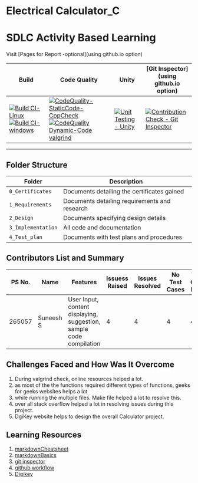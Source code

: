 # Electrical Calculator_C

# SDLC Activity Based Learning

Visit [Pages for Report -optional](using github.io option)

Build | Code Quality | Unity | [Git Inspector](using github.io option)
------|----------|-------|--------------
[![Build CI-Linux](https://github.com/Suneesh-S/M1_Electrical_Calculator/actions/workflows/c-cpp.yml/badge.svg)](https://github.com/Suneesh-S/M1_Electrical_Calculator/actions/workflows/c-cpp.yml) [![Build CI-windows](https://github.com/Suneesh-S/M1_Electrical_Calculator/actions/workflows/c-cpp-windows.yml/badge.svg)](https://github.com/Suneesh-S/M1_Electrical_Calculator/actions/workflows/c-cpp-windows.yml) | [![CodeQuality-StaticCode-CppCheck](https://github.com/Suneesh-S/M1_Electrical_Calculator/actions/workflows/cpp-check.yml/badge.svg)](https://github.com/Suneesh-S/M1_Electrical_Calculator/actions/workflows/cpp-check.yml) [![CodeQuality Dynamic-Code valgrind](https://github.com/Suneesh-S/M1_Electrical_Calculator/actions/workflows/c-dynamic.yml/badge.svg)](https://github.com/Suneesh-S/M1_Electrical_Calculator/actions/workflows/c-dynamic.yml) | [![Unit Testing - Unity](https://github.com/Suneesh-S/M1_Electrical_Calculator/actions/workflows/unity.yml/badge.svg)](https://github.com/Suneesh-S/M1_Electrical_Calculator/actions/workflows/unity.yml)| [![Contribution Check - Git Inspector](https://github.com/Suneesh-S/M1_Electrical_Calculator/actions/workflows/c-gitinspector.yml/badge.svg)](https://github.com/Suneesh-S/M1_Electrical_Calculator/actions/workflows/c-gitinspector.yml)

----

## Folder Structure
Folder             | Description
-------------------| -----------------------------------------
`0_Certificates`   | Documents detailing the certificates gained
`1_Requirements`   | Documents detailing requirements and research
`2_Design`         | Documents specifying design details
`3_Implementation` | All code and documentation
`4_Test_plan`      | Documents with test plans and procedures

## Contributors List and Summary

PS No. |  Name   |    Features    | Issuess Raised |Issues Resolved|No Test Cases|Test Case Pass
-------|---------|----------------|----------------|---------------|-------------|--------------
265057 | Suneesh S  | User Input, content displaying, suggestion, sample code compilation |  4  |  4  | 4  | 4        

## Challenges Faced and How Was It Overcome

1. During valgrind check, online resources helped a lot. 
2. as most of the the functions required different types of functions, geeks for geeks websites helps a lot
3. while running the multiple files. Make file helped a lot to resolve this.
4. over all stack overflow helped a lot in resolving issues during this project.
5. DgiKey website helps to design the overall Calculator project.

## Learning Resources
1. [markdownCheatsheet](https://github.com/adam-p/markdown-here/wiki/Markdown-Cheatsheet)
2. [markdownBasics](https://guides.github.com/features/mastering-markdown/)
3. [git inspector](https://github.com/ejwa/gitinspector.git)
4. [github workflow](https://docs.github.com/en/actions/learn-github-action)
5. [Digikey](https://www.digikey.in/en/resources/online-conversion-calculators)
